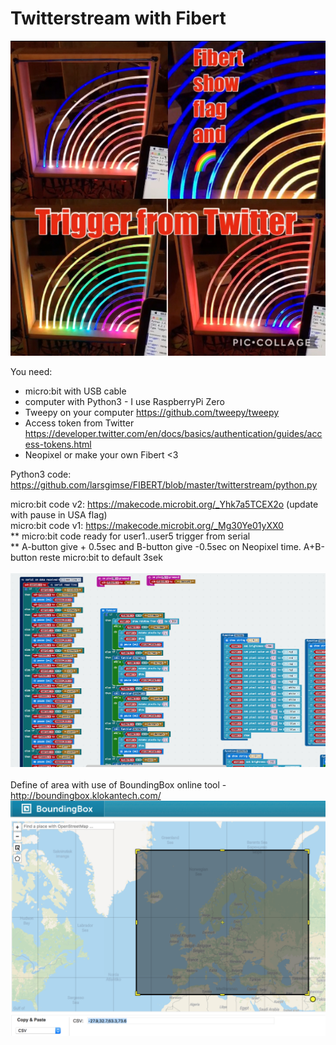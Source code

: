 # Twitterstream with Fibert

<img src="https://github.com/larsgimse/FIBERT/blob/master/twitterstream/IMG_4883.jpg"><br>

You need:
* micro:bit with USB cable
* computer with Python3 - I use RaspberryPi Zero
* Tweepy on your computer https://github.com/tweepy/tweepy
* Access token from Twitter https://developer.twitter.com/en/docs/basics/authentication/guides/access-tokens.html
* Neopixel or make your own Fibert <3

Python3 code: https://github.com/larsgimse/FIBERT/blob/master/twitterstream/python.py

micro:bit code v2: https://makecode.microbit.org/_Yhk7a5TCEX2o (update with pause in USA flag)<br>
micro:bit code v1: https://makecode.microbit.org/_Mg30Ye01yXX0<br>
** micro:bit code ready for user1..user5 trigger from serial<br>
** A-button give + 0.5sec and B-button give -0.5sec on Neopixel time. A+B-button reste micro:bit to default 3sek<br>
<br>
<img src="https://github.com/larsgimse/FIBERT/blob/master/twitterstream/fibert_stream_microbit.png"><br>
<br>
Define of area  with use of BoundingBox online tool - http://boundingbox.klokantech.com/<br>
<img src="https://github.com/larsgimse/FIBERT/blob/master/twitterstream/boundingbox_fibert.png">

